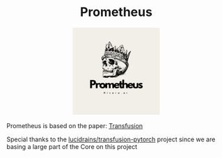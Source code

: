 <h1 align="center">Prometheus</h1>

<div align="center">
  <img src="Image/pr.png" alt="Prometheus Logo" width="200"/>
</div>

Prometheus is based on the paper: [Transfusion](https://www.arxiv.org/abs/2408.11039)

Special thanks to the [lucidrains/transfusion-pytorch](https://github.com/lucidrains/transfusion-pytorch) project since we are basing a large part of the Core on this project